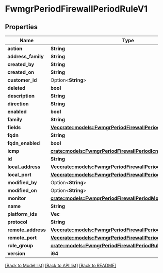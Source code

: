 # FwmgrPeriodFirewallPeriodRuleV1

## Properties

Name | Type | Description | Notes
------------ | ------------- | ------------- | -------------
**action** | **String** |  |
**address_family** | **String** |  |
**created_by** | **String** |  |
**created_on** | **String** |  |
**customer_id** | Option<**String**> |  | [optional]
**deleted** | **bool** |  |
**description** | **String** |  |
**direction** | **String** |  |
**enabled** | **bool** |  |
**family** | **String** |  |
**fields** | [**Vec<crate::models::FwmgrPeriodFirewallPeriodFieldValue>**](fwmgr.firewall.FieldValue.md) |  |
**fqdn** | **String** |  |
**fqdn_enabled** | **bool** |  |
**icmp** | [**crate::models::FwmgrPeriodFirewallPeriodIcmp**](fwmgr.firewall.ICMP.md) |  |
**id** | **String** |  |
**local_address** | [**Vec<crate::models::FwmgrPeriodFirewallPeriodAddressRange>**](fwmgr.firewall.AddressRange.md) |  |
**local_port** | [**Vec<crate::models::FwmgrPeriodFirewallPeriodPortRange>**](fwmgr.firewall.PortRange.md) |  |
**modified_by** | Option<**String**> |  | [optional]
**modified_on** | Option<**String**> |  | [optional]
**monitor** | [**crate::models::FwmgrPeriodFirewallPeriodMonitoring**](fwmgr.firewall.Monitoring.md) |  |
**name** | **String** |  |
**platform_ids** | **Vec<String>** |  |
**protocol** | **String** |  |
**remote_address** | [**Vec<crate::models::FwmgrPeriodFirewallPeriodAddressRange>**](fwmgr.firewall.AddressRange.md) |  |
**remote_port** | [**Vec<crate::models::FwmgrPeriodFirewallPeriodPortRange>**](fwmgr.firewall.PortRange.md) |  |
**rule_group** | [**crate::models::FwmgrPeriodFirewallPeriodRuleGroupSummaryV1**](fwmgr.firewall.RuleGroupSummaryV1.md) |  |
**version** | **i64** |  |

[[Back to Model list]](../README.md#documentation-for-models) [[Back to API list]](../README.md#documentation-for-api-endpoints) [[Back to README]](../README.md)
